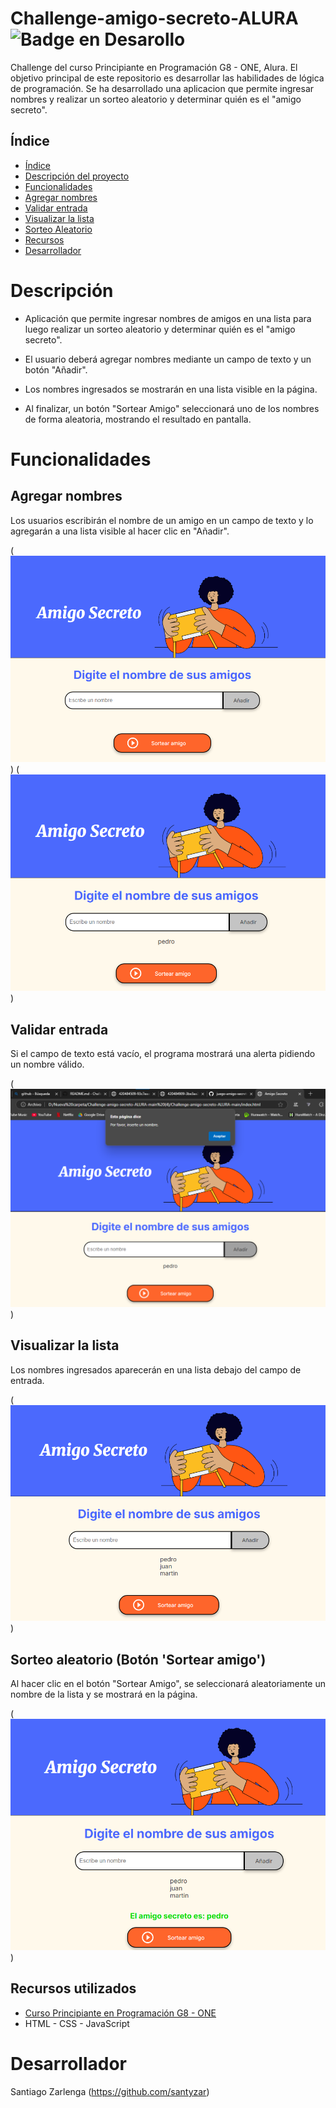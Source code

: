# Challenge-amigo-secreto-ALURA ![Badge en Desarollo](https://img.shields.io/badge/STATUS-HECHO-green) 

Challenge del curso Principiante en Programación G8 - ONE, Alura. El objetivo principal de este repositorio es desarrollar las habilidades de  lógica de programación.  Se ha desarrollado una aplicacion que permite ingresar nombres y realizar un sorteo aleatorio y determinar quién es el "amigo secreto".

## Índice
* [Índice](#índice)
* [Descripción del proyecto](#%EF%B8%8F-descripción)
* [Funcionalidades](#%EF%B8%8F-funcionalidades)
* [Agregar nombres](#agregar-nombres)
* [Validar entrada](#validar-entrada)
* [Visualizar la lista](#visualizar-la-lista)
* [Sorteo Aleatorio](#sorteo-aleatorio-botón-sortear-amigo)
* [Recursos](#recursos-utilizados)
* [Desarrollador](#-desarrollador)

#  Descripción
- Aplicación que permite ingresar nombres de amigos en una lista para luego realizar un sorteo aleatorio y determinar quién es el "amigo secreto".

- El usuario deberá agregar nombres mediante un campo de texto y un botón "Añadir". 

- Los nombres ingresados se mostrarán en una lista visible en la página.

- Al finalizar, un botón "Sortear Amigo" seleccionará uno de los nombres de forma aleatoria, mostrando el resultado en pantalla.

# Funcionalidades
## Agregar nombres
Los usuarios escribirán el nombre de un amigo en un campo de texto y lo agregarán a una lista visible al hacer clic en "Añadir".

 (![alt text](image.png))
 (![alt text](image-1.png))


## Validar entrada
Si el campo de texto está vacío, el programa mostrará una alerta pidiendo un nombre válido.

(![alt text](image-2.png))


## Visualizar la lista
Los nombres ingresados aparecerán en una lista debajo del campo de entrada.

(![alt text](image-3.png))


## Sorteo aleatorio (Botón 'Sortear amigo')
Al hacer clic en el botón "Sortear Amigo", se seleccionará aleatoriamente un nombre de la lista y se mostrará en la página.

(![alt text](image-4.png))


## Recursos utilizados

  * [Curso Principiante en Programación G8 - ONE](https://app.aluracursos.com/formacion-programacion-primeros-pasos-grupo8-one)
  * HTML - CSS - JavaScript
#  Desarrollador
Santiago Zarlenga
(https://github.com/santyzar)

